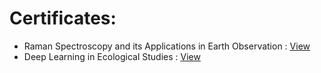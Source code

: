 # Certificates:
* Raman Spectroscopy and its Applications in Earth Observation : [View](https://github.com/Doingitgud/Certificate/blob/6ce60873884cb06073ad2e8ff615af5b6148551f/Raman_Spectroscopy_and_its%20Applications_in%20Earth_Observation.pdf)
* Deep Learning in Ecological Studies  :  [View](https://github.com/Doingitgud/Certificate/blob/main/Deep_Learning_in_Ecological_Studies.pdf)
